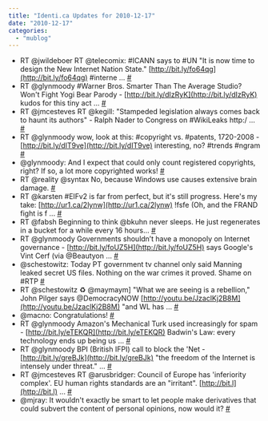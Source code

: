 ```yaml
---
title: "Identi.ca Updates for 2010-12-17"
date: "2010-12-17"
categories: 
  - "mublog"
---
```


- RT @jwildeboer RT @telecomix: #ICANN says to #UN "It is now time to design the New Internet Nation State." [http://bit.ly/fo64qg](http://bit.ly/fo64qg) #interne ... [#](http://identi.ca/notice/60586542)
- RT @glynmoody #Warner Bros. Smarter Than The Average Studio? Won't Fight Yogi Bear Parody - [http://bit.ly/dIzRyK](http://bit.ly/dIzRyK) kudos for this tiny act ... [#](http://identi.ca/notice/60600588)
- RT @jmcesteves RT @kegill: "Stampeded legislation always comes back to haunt its authors" - Ralph Nader to Congress on #WikiLeaks http:/ ... [#](http://identi.ca/notice/60601128)
- RT @glynmoody wow, look at this: #copyright vs. #patents, 1720-2008 - [http://bit.ly/dIT9ve](http://bit.ly/dIT9ve) interesting, no? #trends #ngram [#](http://identi.ca/notice/60601268)
- @glynmoody: And I expect that could only count registered copyrights, right? If so, a lot more copyrighted works! [#](http://identi.ca/notice/60601340)
- RT @reality @syntax No, because Windows use causes extensive brain damage. [#](http://identi.ca/notice/60601432)
- RT @karsten #EIFv2 is far from perfect, but it's still progress. Here's my take: [http://ur1.ca/2lynw](http://ur1.ca/2lynw) !fsfe (Oh, and the FRAND fight is f ... [#](http://identi.ca/notice/60601455)
- RT @fabsh Beginning to think @bkuhn never sleeps. He just regenerates in a bucket for a while every 16 hours... [#](http://identi.ca/notice/60602506)
- RT @glynmoody Governments shouldn’t have a monopoly on Internet governance - [http://bit.ly/foUZ5H](http://bit.ly/foUZ5H) says Google's Vint Cerf (via @Beautyon ... [#](http://identi.ca/notice/60603808)
- @schestowitz: Today PT government tv channel only said Manning leaked secret US files. Nothing on the war crimes it proved. Shame on #RTP [#](http://identi.ca/notice/60618484)
- RT @schestowitz ♻ @maymaym\] "What we are seeing is a rebellion," John Pilger says @DemocracyNOW [http://youtu.be/JzaclKj2B8M](http://youtu.be/JzaclKj2B8M) "and WL has ... [#](http://identi.ca/notice/60618601)
- @macno: Congratulations! [#](http://identi.ca/notice/60618658)
- RT @glynmoody Amazon's Mechanical Turk used increasingly for spam - [http://bit.ly/eTEKQR](http://bit.ly/eTEKQR) Badwin's Law: every technology ends up being us ... [#](http://identi.ca/notice/60618725)
- RT @glynmoody BPI (British IFPI) call to block the 'Net - [http://bit.ly/greBJk](http://bit.ly/greBJk) "the freedom of the Internet is intensely under threat." ... [#](http://identi.ca/notice/60622368)
- RT @jmcesteves RT @arusbridger: Council of Europe has 'inferiority complex'. EU human rights standards are an "irritant". [http://bit.l](http://bit.l) ... [#](http://identi.ca/notice/60622805)
- @mjray: It wouldn't exactly be smart to let people make derivatives that could subvert the content of personal opinions, now would it? [#](http://identi.ca/notice/60623346)
